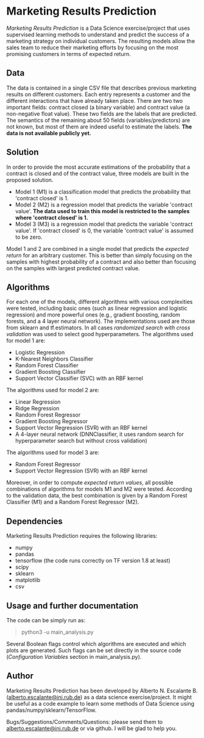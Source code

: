 # Marketing Results Prediction

*Marketing Results Prediction* is a Data Science exercise/project that uses supervised learning methods to understand and predict the success of a marketing strategy on individual customers.
The resulting models allow the sales team to reduce their marketing efforts by focusing on the most promising customers in terms of expected return.

## Data
The data is contained in a single CSV file that describes previous marketing results on different customers. Each entry represents a customer and the different interactions that have already taken place. There are two two important fields: contract closed (a binary variable) and contract value (a non-negative float value). These two fields are the labels that are predicted. The semantics of the remaining about 50 fields (variables/predictors) are not known, but most of  them are indeed useful to estimate the labels.
**The data is not available publicly yet.**

## Solution 
In order to provide the most accurate estimations of the probability that a contract is closed and of the contract value, three models are built in the proposed solution.
* Model 1 (M1) is a classification model that predicts the probability that 'contract closed' is 1.
* Model 2 (M2) is a regression model that predicts the variable 'contract value'. **The data used to train this model is restricted to the samples where 'contract closed' is 1.**
* Model 3 (M3) is a regression model that predicts the variable 'contract value'. If 'contract closed' is 0, the variable 'contract value' is assumed to be zero.

Model 1 and 2 are combined in a single model that predicts the *expected return* for an arbitrary customer. This is better than simply focusing on the samples with highest probability of a contract and also better than focusing on the samples with largest predicted contract value.

## Algorithms
For each one of the models, different algorithms with various complexities were tested, including basic ones (such as linear regression and logistic regression) and more powerful ones (e.g., gradient boosting, random forests, and a 4 layer neural network). The implementations used are those from sklearn and tf.estimators. In all cases *randomized search with cross validation* was used to select good hyperparameters.
The algorithms used for model 1 are: 
* Logistic Regression
* K-Nearest Neighbors Classifier
* Random Forest Classifier
* Gradient Boosting Classifier
* Support Vector Classifier (SVC) with an RBF kernel

The algorithms used for model 2 are: 
* Linear Regression
* Ridge Regression
* Random Forest Regressor
* Gradient Boosting Regressor
* Support Vector Regression (SVR) with an RBF kernel
* A 4-layer neural network (DNNClassifier, it uses random search for hyperparameter search but without cross validation)

The algorithms used for model 3 are:
* Random Forest Regressor
* Support Vector Regression (SVR) with an RBF kernel

Moreover, in order to compute *expected return values*, all possible combinations of algorithms for models M1 and M2 were tested. According to the validation data, the best combination is given by a Random Forest Classifier (M1) and a Random Forest Regressor (M2).

## Dependencies
Marketing Results Prediction requires the following libraries:
* numpy
* pandas
* tensorflow (the code runs correctly on TF version 1.8 at least)
* scipy
* sklearn
* matplotlib
* csv


## Usage and further documentation
The code can be simply run as:
  > python3 -u main_analysis.py

Several Boolean flags control which algorithms are executed and which plots are generated. Such flags can be set directly in the source code (*Configuration Variables* section in main_analysis.py).


## Author
Marketing Results Prediction has been developed by Alberto N. Escalante B. (alberto.escalante@ini.rub.de) as a data science exercise/project. It might be useful as a code example to learn some methods of Data Science using pandas/numpy/sklearn/TensorFlow.

Bugs/Suggestions/Comments/Questions: please send them to alberto.escalante@ini.rub.de or via github.
I will be glad to help you.

